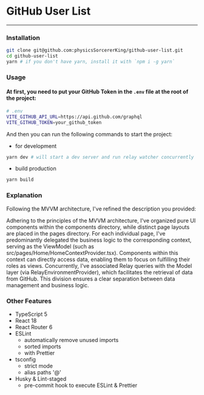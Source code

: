 # GitHub User List

---

### Installation

```bash
git clone git@github.com:physicsSorcererKing/github-user-list.git
cd github-user-list
yarn # if you don't have yarn, install it with `npm i -g yarn`
```

### Usage

#### At first, you need to put your GitHub Token in the `.env` file at the root of the project:

```bash
# .env
VITE_GITHUB_API_URL=https://api.github.com/graphql
VITE_GITHUB_TOKEN=your_github_token
```

And then you can run the following commands to start the project:

- for development

```bash
yarn dev # will start a dev server and run relay watcher concurrently
```

- build production

```bash
yarn build
```

### Explanation

Following the MVVM architecture, I've refined the description you provided:

Adhering to the principles of the MVVM architecture, I've organized pure UI components within the components directory, while distinct page layouts are placed in the pages directory. For each individual page, I've predominantly delegated the business logic to the corresponding context, serving as the ViewModel (such as src/pages/Home/HomeContextProvider.tsx). Components within this context can directly access data, enabling them to focus on fulfilling their roles as views. Concurrently, I've associated Relay queries with the Model layer (via RelayEnvironmentProvider), which facilitates the retrieval of data from GitHub. This division ensures a clear separation between data management and business logic.

### Other Features

- TypeScript 5
- React 18
- React Router 6
- ESLint
  - automatically remove unused imports
  - sorted imports
  - with Prettier
- tsconfig
  - strict mode
  - alias paths '@'
- Husky & Lint-staged
  - pre-commit hook to execute ESLint & Prettier
